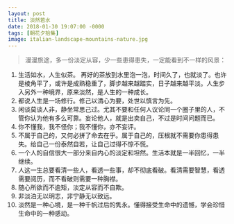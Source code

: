 ```yaml
---
layout: post
title: 淡然若水
date: 2018-01-30 19:07:00 -0000
tags: [朝花夕拾集]
image: italian-landscape-mountains-nature.jpg
---
```


> 漫漫旅途，多一份淡定从容，少一些患得患失，一定能看到不一样的风景：

1. 生活如水，人生似茶。 再好的茶放到水里泡一泡，时间久了，也就淡了。也许是棱角平了，或许是成熟稳重了，脚步越来越踏实，日子越来越平淡。人生步入另外一种境界，原来淡然，是人生的一种成长。
2. 都说人生是一场修行。修己以清心为要，处世以慎言为先。
3. 闲谈莫谈人非，静坐常思己过。尤其不要和任何人议论同一个圈子里的人，不管你认为他有多么可靠。妄论他人，就是出卖自己，不过是时间问题而已。
4. 你不懂我，我不怪你；我不懂你，亦不妄评。
5. 不属于自己的，又何必拼了命去在乎。属于自己的，压根就不需要你患得患失。给自己一份泰然自若，让自己过得不惊不慌。
6. 一个人的自信很大一部分来自内心的淡定和坦然。生活本就是一半回忆，一半继续。
7. 人这一生总要看清一些人，看透一些事，却不彻底看破。看清需要智慧，看透需要阅历，而不看破则需要一种胸襟。
8. 随心所欲而不逾矩，淡定从容而不自欺。
9. 非淡泊无以明志，非宁静无以致远。
10. 淡然是一种心境，是一种千帆过后的隽永。懂得接受生命中的遗憾，学会珍惜生命中的一种感动。